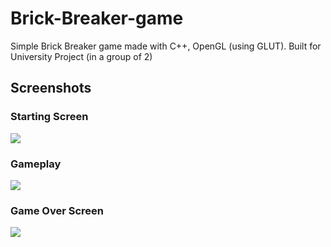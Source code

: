 # Brick-Breaker-game
Simple Brick Breaker game made with C++, OpenGL (using GLUT). Built for University Project (in a group of 2)

<h2>Screenshots</h2>

<h3>Starting Screen</h3>
<img src="http://adjam.heliohost.org/BB-images/start-screen.png">

<h3>Gameplay</h3>
<img src="http://adjam.heliohost.org/BB-images/game.png">

<h3>Game Over Screen</h3>
<img src="http://adjam.heliohost.org/BB-images/game-over.png">
